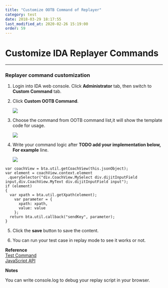 ```yaml
---
title: "Customize OOTB Command of Replayer"
category: test
date: 2018-03-29 18:17:55
last_modified_at: 2020-02-26 15:19:00
order: 59
---
```


# Customize IDA Replayer Commands
***


### Replayer command customization


1.  Login into IDA web console.	 Click **Administrator** tab, then switch to  **Custom Command** tab. 
  
2.  Click **Custom OOTB Command**.

     ![][ootbui]

3.  Choose the command from OOTB command list,it will show the template code for usage.

    ![][textcommand]

4.  Write your command logic after **TODO add your implementation below, For example** line.

    ![][textcommandscript]
    
``` 
var coachView = bta.util.getCoachView(this.jsonObject);
var element = coachView.context.element
 .querySelector("div.CoachView.MySelect div.dijitInputField input,div.CoachView.MyText div.dijitInputField input");
if (element) 
{
  var xpath = bta.util.getXpath(element);
	var parameter = {
	  xpath: xpath,
 	  value: value
	};
  return bta.util.callback("sendKey", parameter);
} 

``` 

5.  Click the **save** button to save the content.

6.  You can run your test case in replay mode to see it works or not.

**Reference**  
[Test Command](https://sdc-china.github.io/IDA-doc/references/references-test-command.html)   
[JavaScript API](https://sdc-china.github.io/IDA-doc/references/references-js-api.html) 

**Notes**

You can write console.log to debug your replay script in your browser.

 [ootbui]: ../images/test/test_ootb_ui.png
 [textcommand]: ../images/test/test_ootb_textcommand.png
 [textcommandscript]: ../images/test/test_ootb_textscript.png
 
